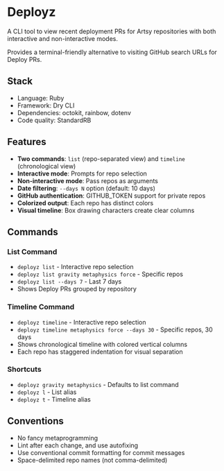 # Deployz

A CLI tool to view recent deployment PRs for Artsy repositories with both interactive and non-interactive modes.

Provides a terminal-friendly alternative to visiting GitHub search URLs for Deploy PRs.

## Stack

- Language: Ruby
- Framework: Dry CLI
- Dependencies: octokit, rainbow, dotenv
- Code quality: StandardRB

## Features

- **Two commands**: `list` (repo-separated view) and `timeline` (chronological view)
- **Interactive mode**: Prompts for repo selection
- **Non-interactive mode**: Pass repos as arguments
- **Date filtering**: `--days N` option (default: 10 days)
- **GitHub authentication**: GITHUB_TOKEN support for private repos
- **Colorized output**: Each repo has distinct colors
- **Visual timeline**: Box drawing characters create clear columns

## Commands

### List Command
- `deployz list` - Interactive repo selection
- `deployz list gravity metaphysics force` - Specific repos
- `deployz list --days 7` - Last 7 days
- Shows Deploy PRs grouped by repository

### Timeline Command  
- `deployz timeline` - Interactive repo selection
- `deployz timeline metaphysics force --days 30` - Specific repos, 30 days
- Shows chronological timeline with colored vertical columns
- Each repo has staggered indentation for visual separation

### Shortcuts
- `deployz gravity metaphysics` - Defaults to list command
- `deployz l` - List alias
- `deployz t` - Timeline alias

## Conventions

- No fancy metaprogramming
- Lint after each change, and use autofixing
- Use conventional commit formatting for commit messages
- Space-delimited repo names (not comma-delimited)
